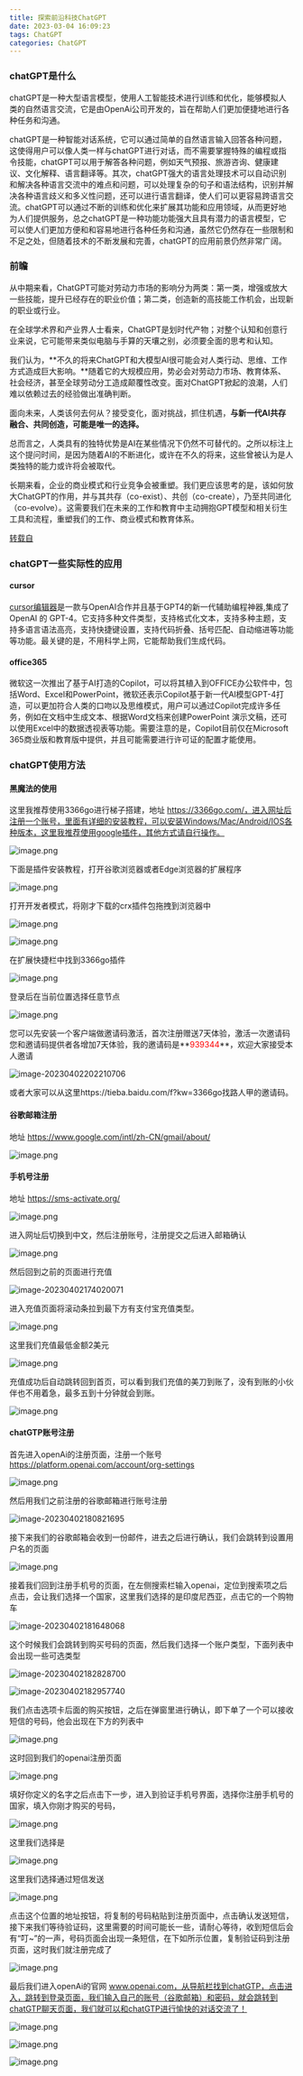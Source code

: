```yaml
---
title: 探索前沿科技ChatGPT
date: 2023-03-04 16:09:23
tags: ChatGPT
categories: ChatGPT
---
```

### chatGPT是什么

chatGPT是一种大型语言模型，使用人工智能技术进行训练和优化，能够模拟人类的自然语言交流，它是由OpenAi公司开发的，旨在帮助人们更加便捷地进行各种任务和沟通。

chatGPT是一种智能对话系统，它可以通过简单的自然语言输入回答各种问题，这使得用户可以像人类一样与chatGPT进行对话，而不需要掌握特殊的编程或指令技能，chatGPT可以用于解答各种问题，例如天气预报、旅游咨询、健康建议、文化解释、语言翻译等。其次，chatGPT强大的语言处理技术可以自动识别和解决各种语言交流中的难点和问题，可以处理复杂的句子和语法结构，识别并解决各种语言歧义和多义性问题，还可以进行语言翻译，使人们可以更容易跨语言交流。chatGPT可以通过不断的训练和优化来扩展其功能和应用领域，从而更好地为人们提供服务，总之chatGPT是一种功能功能强大且具有潜力的语言模型，它可以使人们更加方便和和容易地进行各种任务和沟通，虽然它仍然存在一些限制和不足之处，但随着技术的不断发展和完善，chatGPT的应用前景仍然非常广阔。

### 前瞻

从中期来看，ChatGPT可能对劳动力市场的影响分为两类：第一类，增强或放大一些技能，提升已经存在的职业价值；第二类，创造新的高技能工作机会，出现新的职业或行业。

在全球学术界和产业界人士看来，ChatGPT是划时代产物；对整个认知和创意行业来说，它可能带来类似电脑与手算的天壤之别，必须要全面的思考和认知。

我们认为，**不久的将来ChatGPT和大模型AI很可能会对人类行动、思维、工作方式造成巨大影响。**随着它的大规模应用，势必会对劳动力市场、教育体系、社会经济，甚至全球劳动分工造成颠覆性改变。面对ChatGPT掀起的浪潮，人们难以依赖过去的经验做出准确判断。

面向未来，人类该何去何从？接受变化，面对挑战，抓住机遇，**与新一代AI共存融合、共同创造，可能是唯一的选择。**

总而言之，人类具有的独特优势是AI在某些情况下仍然不可替代的。之所以标注上这个提问时间，是因为随着AI的不断进化，或许在不久的将来，这些曾被认为是人类独特的能力或许将会被取代。

长期来看，企业的商业模式和行业竞争会被重塑。我们更应该思考的是，该如何放大ChatGPT的作用，并与其共存（co-exist）、共创（co-create），乃至共同进化（co-evolve）。这需要我们在未来的工作和教育中主动拥抱GPT模型和相关衍生工具和流程，重塑我们的工作、商业模式和教育体系。

[转载自](https://www.toutiao.com/article/7210998293592130087/?app=news_article&timestamp=1680442561&use_new_style=1&req_id=202304022136007C59BEF298C2E2671D20&group_id=7210998293592130087&wxshare_count=1&tt_from=weixin&utm_source=weixin&utm_medium=toutiao_android&utm_campaign=client_share&share_token=6b4375ac-3e47-41e3-98c9-a91e1ce343cf&source=m_redirect&wid=1680442790811)

### chatGPT一些实际性的应用

#### cursor

[cursor编辑器](https://www.cursor.so/)是一款与OpenAI合作并且基于GPT4的新一代辅助编程神器,集成了OpenAI 的 GPT-4。它支持多种文件类型，支持格式化文本，支持多种主题，支持多语言语法高亮，支持快捷键设置，支持代码折叠、括号匹配、自动缩进等功能等功能。最关键的是，不用科学上网，它能帮助我们生成代码。

#### office365

微软这一次推出了基于AI打造的Copilot，可以将其植入到OFFICE办公软件中，包括Word、Excel和PowerPoint，微软还表示Copilot基于新一代AI模型GPT-4打造，可以更加符合人类的口吻以及思维模式，用户可以通过Copilot完成许多任务，例如在文档中生成文本、根据Word文档来创建PowerPoint 演示文稿，还可以使用Excel中的数据透视表等功能。需要注意的是，Copilot目前仅在Microsoft 365商业版和教育版中提供，并且可能需要进行许可证的配置才能使用。

### chatGPT使用方法

#### 黑魔法的使用

这里我推荐使用3366go进行梯子搭建，地址 https://3366go.com/，进入网址后注册一个账号，里面有详细的安装教程，可以安装Windows/Mac/Android/IOS各种版本，这里我推荐使用google插件，其他方式请自行操作。

![image.png](https://pic8.58cdn.com.cn/nowater/webim/big/n_v2ce37ab24a3004c12b329219813b75984.png)

下面是插件安装教程，打开谷歌浏览器或者Edge浏览器的扩展程序

![image.png](https://pic4.58cdn.com.cn/nowater/webim/big/n_v2f18a20de0d134669b5da91aaf4d5b398.png)

打开开发者模式，将刚才下载的crx插件包拖拽到浏览器中

![image.png](https://pic2.58cdn.com.cn/nowater/webim/big/n_v2a1c0abe262fc4ca0a674a3cb615735bf.png)

![image.png](https://pic8.58cdn.com.cn/nowater/webim/big/n_v2dff46e7025cb47efb92e7ac5a0fc0012.png)

在扩展快捷栏中找到3366go插件

![image.png](https://pic8.58cdn.com.cn/nowater/webim/big/n_v2d0dc268f870e4f759e86cae6c91233a2.png)

登录后在当前位置选择任意节点

![image.png](https://pic6.58cdn.com.cn/nowater/webim/big/n_v2cf772edfbb5f4c3c9d404fde9f1cb1b6.png)

您可以先安装一个客户端做邀请码激活，首次注册赠送7天体验，激活一次邀请码您和邀请码提供者各增加7天体验，我的邀请码是**<font color=red>939344</font>**，欢迎大家接受本人邀请

![image-20230402202210706](C:\Users\hubin\AppData\Roaming\Typora\typora-user-images\image-20230402202210706.png)

或者大家可以从这里https://tieba.baidu.com/f?kw=3366go找路人甲的邀请码。

#### 谷歌邮箱注册

地址 https://www.google.com/intl/zh-CN/gmail/about/

![image.png](https://pic4.58cdn.com.cn/nowater/webim/big/n_v2bdebdd66fa0944f6ad242dfc56795d3f.png)

#### 手机号注册

地址 https://sms-activate.org/

![image.png](https://pic5.58cdn.com.cn/nowater/webim/big/n_v21b1396588397420c99fc94bee3baf83b.png)

进入网址后切换到中文，然后注册账号，注册提交之后进入邮箱确认

![image.png](https://pic5.58cdn.com.cn/nowater/webim/big/n_v2a4b92ecc12d44ebcbc60ebaa7b4d5779.png)

然后回到之前的页面进行充值

![image-20230402174020071](C:\Users\hubin\AppData\Roaming\Typora\typora-user-images\image-20230402174020071.png)

进入充值页面将滚动条拉到最下方有支付宝充值类型。

![image.png](https://pic4.58cdn.com.cn/nowater/webim/big/n_v27c60cc4d0de44d8f963fab99e29f716d.png)

这里我们充值最低金额2美元

![image.png](https://pic2.58cdn.com.cn/nowater/webim/big/n_v21b241dbfab454d02850d7ef923fed630.png)

充值成功后自动跳转回到首页，可以看到我们充值的美刀到账了，没有到账的小伙伴也不用着急，最多五到十分钟就会到账。

![image.png](https://pic7.58cdn.com.cn/nowater/webim/big/n_v27cd9cb72871743bdbe620d8ffc6ec679.png)

#### chatGTP账号注册

首先进入openAi的注册页面，注册一个账号 https://platform.openai.com/account/org-settings

![image.png](https://pic5.58cdn.com.cn/nowater/webim/big/n_v274f7d835f89d4fdc8d3229eef2a1063d.png)

然后用我们之前注册的谷歌邮箱进行账号注册

![image-20230402180821695](C:\Users\hubin\AppData\Roaming\Typora\typora-user-images\image-20230402180821695.png)

接下来我们的谷歌邮箱会收到一份邮件，进去之后进行确认，我们会跳转到设置用户名的页面

![image.png](https://pic7.58cdn.com.cn/nowater/webim/big/n_v203f63a4a2f2d4c1e911d6894825c997d.png)



接着我们回到注册手机号的页面，在左侧搜索栏输入openai，定位到搜索项之后点击，会让我们选择一个国家，这里我们选择的是印度尼西亚，点击它的一个购物车

![image-20230402181648068](C:\Users\hubin\AppData\Roaming\Typora\typora-user-images\image-20230402181648068.png)



这个时候我们会跳转到购买号码的页面，然后我们选择一个账户类型，下面列表中会出现一些可选类型

![image-20230402182828700](C:\Users\hubin\AppData\Roaming\Typora\typora-user-images\image-20230402182828700.png)

![image-20230402182957740](C:\Users\hubin\AppData\Roaming\Typora\typora-user-images\image-20230402182957740.png)

我们点击选项卡后面的购买按钮，之后在弹窗里进行确认，即下单了一个可以接收短信的号码，他会出现在下方的列表中

![image.png](https://pic5.58cdn.com.cn/nowater/webim/big/n_v2569069c3fa14440f8811748a6fe57d6f.png)

这时回到我们的openai注册页面

![image.png](https://pic7.58cdn.com.cn/nowater/webim/big/n_v203f63a4a2f2d4c1e911d6894825c997d.png)

填好你定义的名字之后点击下一步，进入到验证手机号界面，选择你注册手机号的国家，填入你刚才购买的号码，

![image.png](https://pic7.58cdn.com.cn/nowater/webim/big/n_v228e961bc989b45fcb16aa3748fb048d4.png)

这里我们选择是

![image.png](https://pic4.58cdn.com.cn/nowater/webim/big/n_v2b43eff80f34847a9ae03ae6f4166a0df.png)

这里我们选择通过短信发送

![image.png](https://pic5.58cdn.com.cn/nowater/webim/big/n_v2c71ccd219dbb4eb28a30c01a1b897bee.png)

点击这个位置的地址按钮，将复制的号码粘贴到注册页面中，点击确认发送短信，接下来我们等待验证码，这里需要的时间可能长一些，请耐心等待，收到短信后会有“叮~”的一声，号码页面会出现一条短信，在下如所示位置，复制验证码到注册页面，这时我们就注册完成了

![image.png](https://pic6.58cdn.com.cn/nowater/webim/big/n_v22e8046f2eec9434eaa776040c20f8d01.png)

最后我们进入openAi的官网 www.openai.com，从导航栏找到chatGTP，点击进入，跳转到登录页面，我们输入自己的账号（谷歌邮箱）和密码，就会跳转到chatGTP聊天页面，我们就可以和chatGTP进行愉快的对话交流了！

![image.png](https://pic6.58cdn.com.cn/nowater/webim/big/n_v26896494e92ca4fdb968c875106b89d75.png)

![image.png](https://pic2.58cdn.com.cn/nowater/webim/big/n_v2348948e7bad74246ab54a8b5ea0bbf52.png)

![image.png](https://pic4.58cdn.com.cn/nowater/webim/big/n_v2b0dd6c435268421f8fa6e90c33df7993.png)